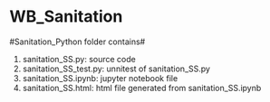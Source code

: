 # WB_Sanitation
#Sanitation_Python folder contains#
1. sanitation_SS.py: source code
2. sanitation_SS_test.py: unnitest of sanitation_SS.py
3. sanitation_SS.ipynb: jupyter notebook file
4. sanitation_SS.html: html file generated from sanitation_SS.ipynb
